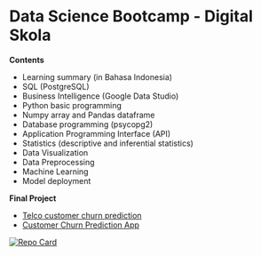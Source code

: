# Data Science Bootcamp - Digital Skola

**Contents**
- Learning summary (in Bahasa Indonesia)
- SQL (PostgreSQL)
- Business Intelligence (Google Data Studio)
- Python basic programming
- Numpy array and Pandas dataframe
- Database programming (psycopg2)
- Application Programming Interface (API)
- Statistics (descriptive and inferential statistics)
- Data Visualization
- Data Preprocessing
- Machine Learning
- Model deployment

**Final Project**
- [Telco customer churn prediction](https://adhang.github.io/pages/telco-customer-churn-prediction)
- [Customer Churn Prediction App](https://adhang-churn.herokuapp.com/)

[![Repo Card](https://github-readme-stats.vercel.app/api/pin/?username=adhang&repo=data-science-digital-skola&show_owner=true&title_color=00875A&icon_color=006644&text_color=1B262C&bg_color=F5F7FA)](https://github.com/adhang/data-science-digital-skola)